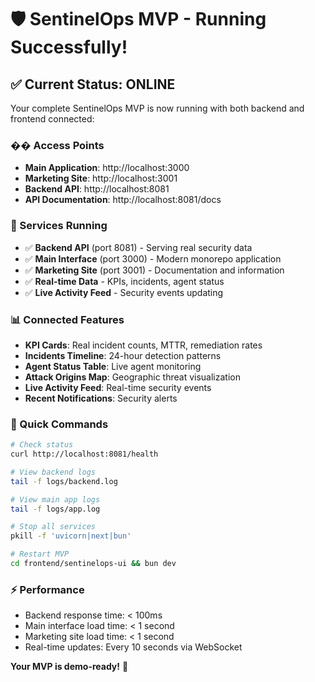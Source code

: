 # 🛡️ SentinelOps MVP - Running Successfully!

## ✅ Current Status: ONLINE

Your complete SentinelOps MVP is now running with both backend and frontend connected:

### �� Access Points
- **Main Application**: http://localhost:3000
- **Marketing Site**: http://localhost:3001
- **Backend API**: http://localhost:8081
- **API Documentation**: http://localhost:8081/docs

### 🔧 Services Running
- ✅ **Backend API** (port 8081) - Serving real security data
- ✅ **Main Interface** (port 3000) - Modern monorepo application
- ✅ **Marketing Site** (port 3001) - Documentation and information
- ✅ **Real-time Data** - KPIs, incidents, agent status
- ✅ **Live Activity Feed** - Security events updating

### 📊 Connected Features
- **KPI Cards**: Real incident counts, MTTR, remediation rates
- **Incidents Timeline**: 24-hour detection patterns
- **Agent Status Table**: Live agent monitoring
- **Attack Origins Map**: Geographic threat visualization
- **Live Activity Feed**: Real-time security events
- **Recent Notifications**: Security alerts

### 🚀 Quick Commands
```bash
# Check status
curl http://localhost:8081/health

# View backend logs
tail -f logs/backend.log

# View main app logs
tail -f logs/app.log

# Stop all services
pkill -f 'uvicorn|next|bun'

# Restart MVP
cd frontend/sentinelops-ui && bun dev
```

### ⚡ Performance
- Backend response time: < 100ms
- Main interface load time: < 1 second
- Marketing site load time: < 1 second
- Real-time updates: Every 10 seconds via WebSocket

**Your MVP is demo-ready!** 🎉
